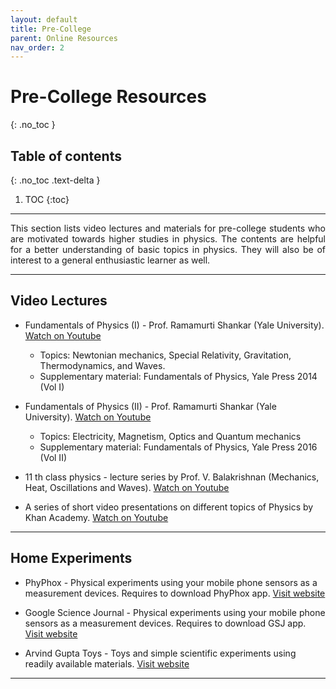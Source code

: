 ```yaml
---
layout: default
title: Pre-College
parent: Online Resources
nav_order: 2
---
```

# Pre-College Resources
{: .no_toc }

## Table of contents
{: .no_toc .text-delta }

1. TOC
{:toc}

---

<p style="text-align:justify">
This section lists video lectures and materials for pre-college students who are motivated towards higher studies in physics. The contents are helpful for a better understanding of basic topics in physics. They will also be of  interest to a general enthusiastic learner as well.
</p>

---

## Video Lectures

- Fundamentals of Physics (I) - Prof. Ramamurti Shankar (Yale University).
[Watch on Youtube](https://www.youtube.com/playlist?list=PLFE3074A4CB751B2B)
  - Topics: Newtonian mechanics, Special Relativity, Gravitation, Thermodynamics, and Waves.
  - Supplementary material: Fundamentals of Physics, Yale Press 2014 (Vol I)

- Fundamentals of Physics (II) - Prof. Ramamurti Shankar (Yale University).
[Watch on Youtube](https://www.youtube.com/playlist?list=PLD07B2225BB40E582)
  - Topics: Electricity, Magnetism, Optics and Quantum mechanics
  - Supplementary material: Fundamentals of Physics, Yale Press 2016 (Vol II)
- 11 th class physics - lecture series by Prof. V. Balakrishnan (Mechanics, Heat, Oscillations and Waves). [Watch on Youtube](https://www.youtube.com/watch?v=YbMn153a35U&list=PLq-Gm0yRYwThKeMSP_ii5klqDYvta4HQI)

- A series of short video presentations on different topics of Physics by Khan Academy.
[Watch on Youtube](https://www.youtube.com/playlist?list=PLAD5B880806EBE0A4)

---

## Home Experiments

- PhyPhox - Physical experiments using your mobile phone sensors as a measurement devices. Requires to download PhyPhox app.
[Visit website](https://phyphox.org/)

- Google Science Journal - Physical experiments using your mobile phone sensors as a measurement devices. Requires to download GSJ app.
[Visit website](https://sciencejournal.withgoogle.com/experiments/)

- Arvind Gupta Toys - Toys and simple scientific experiments using readily available materials.
[Visit website](http://www.arvindguptatoys.com/toys.html)

---

